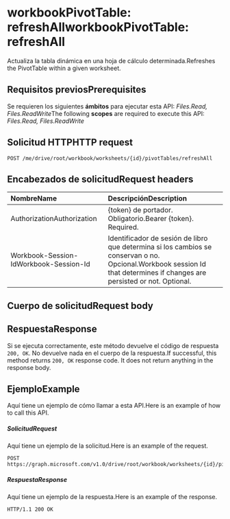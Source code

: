 # <a name="workbookpivottable-refreshall"></a><span data-ttu-id="99d2a-101">workbookPivotTable: refreshAll</span><span class="sxs-lookup"><span data-stu-id="99d2a-101">workbookPivotTable: refreshAll</span></span>

<span data-ttu-id="99d2a-102">Actualiza la tabla dinámica en una hoja de cálculo determinada.</span><span class="sxs-lookup"><span data-stu-id="99d2a-102">Refreshes the PivotTable within a given worksheet.</span></span>

## <a name="prerequisites"></a><span data-ttu-id="99d2a-103">Requisitos previos</span><span class="sxs-lookup"><span data-stu-id="99d2a-103">Prerequisites</span></span>
<span data-ttu-id="99d2a-104">Se requieren los siguientes **ámbitos** para ejecutar esta API: _Files.Read, Files.ReadWrite_</span><span class="sxs-lookup"><span data-stu-id="99d2a-104">The following **scopes** are required to execute this API: _Files.Read, Files.ReadWrite_</span></span>
## <a name="http-request"></a><span data-ttu-id="99d2a-105">Solicitud HTTP</span><span class="sxs-lookup"><span data-stu-id="99d2a-105">HTTP request</span></span>
<!-- { "blockType": "ignored" } -->
```http
POST /me/drive/root/workbook/worksheets/{id}/pivotTables/refreshAll

```
## <a name="request-headers"></a><span data-ttu-id="99d2a-106">Encabezados de solicitud</span><span class="sxs-lookup"><span data-stu-id="99d2a-106">Request headers</span></span>
| <span data-ttu-id="99d2a-107">Nombre</span><span class="sxs-lookup"><span data-stu-id="99d2a-107">Name</span></span>       | <span data-ttu-id="99d2a-108">Descripción</span><span class="sxs-lookup"><span data-stu-id="99d2a-108">Description</span></span>|
|:---------------|:----------|
| <span data-ttu-id="99d2a-109">Authorization</span><span class="sxs-lookup"><span data-stu-id="99d2a-109">Authorization</span></span>  | <span data-ttu-id="99d2a-p101">{token} de portador. Obligatorio.</span><span class="sxs-lookup"><span data-stu-id="99d2a-p101">Bearer {token}. Required.</span></span> |
| <span data-ttu-id="99d2a-112">Workbook-Session-Id</span><span class="sxs-lookup"><span data-stu-id="99d2a-112">Workbook-Session-Id</span></span>  | <span data-ttu-id="99d2a-p102">Identificador de sesión de libro que determina si los cambios se conservan o no. Opcional.</span><span class="sxs-lookup"><span data-stu-id="99d2a-p102">Workbook session Id that determines if changes are persisted or not. Optional.</span></span>|

## <a name="request-body"></a><span data-ttu-id="99d2a-115">Cuerpo de solicitud</span><span class="sxs-lookup"><span data-stu-id="99d2a-115">Request body</span></span>

## <a name="response"></a><span data-ttu-id="99d2a-116">Respuesta</span><span class="sxs-lookup"><span data-stu-id="99d2a-116">Response</span></span>

<span data-ttu-id="99d2a-p103">Si se ejecuta correctamente, este método devuelve el código de respuesta `200, OK`. No devuelve nada en el cuerpo de la respuesta.</span><span class="sxs-lookup"><span data-stu-id="99d2a-p103">If successful, this method returns `200, OK` response code. It does not return anything in the response body.</span></span>

## <a name="example"></a><span data-ttu-id="99d2a-119">Ejemplo</span><span class="sxs-lookup"><span data-stu-id="99d2a-119">Example</span></span>
<span data-ttu-id="99d2a-120">Aquí tiene un ejemplo de cómo llamar a esta API.</span><span class="sxs-lookup"><span data-stu-id="99d2a-120">Here is an example of how to call this API.</span></span>
##### <a name="request"></a><span data-ttu-id="99d2a-121">Solicitud</span><span class="sxs-lookup"><span data-stu-id="99d2a-121">Request</span></span>
<span data-ttu-id="99d2a-122">Aquí tiene un ejemplo de la solicitud.</span><span class="sxs-lookup"><span data-stu-id="99d2a-122">Here is an example of the request.</span></span>
<!-- {
  "blockType": "request",
  "name": "workbookpivottable_refreshall"
}-->
```http
POST https://graph.microsoft.com/v1.0/drive/root/workbook/worksheets/{id}/pivotTables/refreshAll
```

##### <a name="response"></a><span data-ttu-id="99d2a-123">Respuesta</span><span class="sxs-lookup"><span data-stu-id="99d2a-123">Response</span></span>
<span data-ttu-id="99d2a-124">Aquí tiene un ejemplo de la respuesta.</span><span class="sxs-lookup"><span data-stu-id="99d2a-124">Here is an example of the response.</span></span>
<!-- {
  "blockType": "response",
  "truncated": true,
  "@odata.type": "microsoft.graph.none"
} -->
```http
HTTP/1.1 200 OK
```
